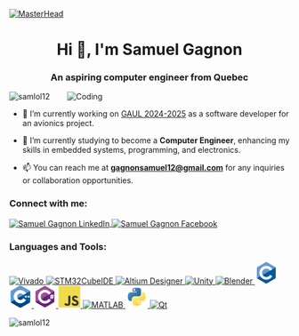 [![MasterHead](https://gaulspace.web.app/assets/img/page-home/logo-full.webp)]([https://rishavchanda.io](https://gaulspace.web.app/home))
<h1 align="center">Hi 👋, I'm Samuel Gagnon</h1>
<h3 align="center">An aspiring computer engineer from Quebec</h3>
<img align="right" alt="Coding" width="400" src="https://snehpatel.co.uk/wp-content/uploads/2023/05/profile-1.gif">

<p align="left"> <img src="https://komarev.com/ghpvc/?username=samlol12&label=Profile%20views&color=0e75b6&style=flat" alt="samlol12" /> </p>

- 🔭 I’m currently working on [GAUL 2024-2025](https://github.com/GAULAvionique2024-2025/Ordinateur-de-bord) as a software developer for an avionics project.

- 🌱 I’m currently studying to become a **Computer Engineer**, enhancing my skills in embedded systems, programming, and electronics.

- 📫 You can reach me at **gagnonsamuel12@gmail.com** for any inquiries or collaboration opportunities.

<h3 align="left">Connect with me:</h3>
<p align="left">
<a href="https://ca.linkedin.com/in/samuel-gagnon-61aaab2b8" target="_blank">
  <img align="center" src="https://raw.githubusercontent.com/rahuldkjain/github-profile-readme-generator/master/src/images/icons/Social/linked-in-alt.svg" alt="Samuel Gagnon LinkedIn" height="30" width="40" />
</a>
<a href="https://www.facebook.com/sam.gagnon.948" target="_blank">
  <img align="center" src="https://raw.githubusercontent.com/rahuldkjain/github-profile-readme-generator/master/src/images/icons/Social/facebook.svg" alt="Samuel Gagnon Facebook" height="30" width="40" />
</a>
</p>

<h3 align="left">Languages and Tools:</h3>
<p align="left">
<a href="https://www.amd.com/fr/products/software/adaptive-socs-and-fpgas/vivado.html" target="_blank" rel="noreferrer"> 
  <img src="https://user-images.githubusercontent.com/56430787/105164182-1afa8a80-5b15-11eb-8ac3-7ae5c9f0e15e.png" alt="Vivado" width="40" height="40"/> 
</a>
<a href="https://www.st.com/en/development-tools/stm32cubeide.html" target="_blank" rel="noreferrer"> 
  <img src="https://polybot-grenoble.fr/wiki/images/b/bb/Logo_STM32Cube.jpg" alt="STM32CubeIDE" width="40" height="40"/> 
</a>
<a href="https://www.altium.com/fr/altium-designer" target="_blank" rel="noreferrer"> 
  <img src="https://cdn.sanity.io/images/0hdzqj39/production/3c6747b52143a9a0725c0901be3a9101f5d42cbb-288x288.png" alt="Altium Designer" width="40" height="40"/> 
</a> 
<a href="https://unity.com/" target="_blank" rel="noreferrer"> 
  <img src="https://www.vectorlogo.zone/logos/unity3d/unity3d-icon.svg" alt="Unity" width="40" height="40"/> 
</a> 
<a href="https://www.blender.org/" target="_blank" rel="noreferrer"> 
  <img src="https://download.blender.org/branding/community/blender_community_badge_white.svg" alt="Blender" width="40" height="40"/> 
</a> 
<a href="https://www.cprogramming.com/" target="_blank" rel="noreferrer"> 
  <img src="https://raw.githubusercontent.com/devicons/devicon/master/icons/c/c-original.svg" alt="C" width="40" height="40"/> 
</a> 
<a href="https://www.w3schools.com/cpp/" target="_blank" rel="noreferrer"> 
  <img src="https://raw.githubusercontent.com/devicons/devicon/master/icons/cplusplus/cplusplus-original.svg" alt="C++" width="40" height="40"/> 
</a> 
<a href="https://www.w3schools.com/cs/" target="_blank" rel="noreferrer"> 
  <img src="https://raw.githubusercontent.com/devicons/devicon/master/icons/csharp/csharp-original.svg" alt="C#" width="40" height="40"/> 
</a> 
<a href="https://developer.mozilla.org/en-US/docs/Web/JavaScript" target="_blank" rel="noreferrer"> 
  <img src="https://raw.githubusercontent.com/devicons/devicon/master/icons/javascript/javascript-original.svg" alt="JavaScript" width="40" height="40"/> 
</a> 
<a href="https://www.mathworks.com/" target="_blank" rel="noreferrer"> 
  <img src="https://upload.wikimedia.org/wikipedia/commons/2/21/Matlab_Logo.png" alt="MATLAB" width="40" height="40"/> 
</a> 
<a href="https://www.python.org" target="_blank" rel="noreferrer"> 
  <img src="https://raw.githubusercontent.com/devicons/devicon/master/icons/python/python-original.svg" alt="Python" width="40" height="40"/> 
</a> 
<a href="https://www.qt.io/" target="_blank" rel="noreferrer"> 
  <img src="https://upload.wikimedia.org/wikipedia/commons/0/0b/Qt_logo_2016.svg" alt="Qt" width="40" height="40"/> 
</a>
</p>

<p><img align="center" src="https://github-readme-stats.vercel.app/api/top-langs?username=samlol12&show_icons=true&locale=en&layout=compact" alt="samlol12" /></p>
